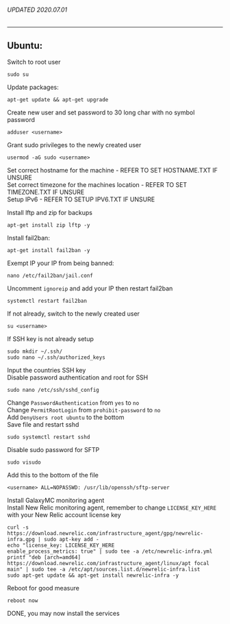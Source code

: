 ---
---
###### UPDATED 2020.07.01
___
## Ubuntu:
Switch to root user
```
sudo su
```
Update packages:
```
apt-get update && apt-get upgrade
```
Create new user and set password to 30 long char with no symbol password
```
adduser <username>
```
Grant sudo privileges to the newly created user
```
usermod -aG sudo <username>
```
Set correct hostname for the machine - REFER TO SET HOSTNAME.TXT IF UNSURE  
Set correct timezone for the machines location - REFER TO SET TIMEZONE.TXT IF UNSURE  
Setup IPv6 - REFER TO SETUP IPV6.TXT IF UNSURE

Install lftp and zip for backups
```
apt-get install zip lftp -y
```
Install fail2ban:
```
apt-get install fail2ban -y
```
Exempt IP your IP from being banned:
```
nano /etc/fail2ban/jail.conf
```
Uncomment `ignoreip` and add your IP then restart fail2ban
```
systemctl restart fail2ban
```
If not already, switch to the newly created user
```
su <username>
```
If SSH key is not already setup
```
sudo mkdir ~/.ssh/
sudo nano ~/.ssh/authorized_keys
```
Input the countries SSH key   
Disable password authentication and root for SSH
```
sudo nano /etc/ssh/sshd_config
```
Change `PasswordAuthentication` from `yes` to `no`  
Change `PermitRootLogin` from `prohibit-password` to `no`  
Add `DenyUsers root ubuntu` to the bottom  
Save file and restart sshd
```
sudo systemctl restart sshd
```
Disable sudo password for SFTP
```
sudo visudo
```
Add this to the bottom of the file
```
<username> ALL=NOPASSWD: /usr/lib/openssh/sftp-server
```

Install GalaxyMC monitoring agent  
Install New Relic monitoring agent, remember to change `LICENSE_KEY_HERE` with your New Relic account license key
```
curl -s https://download.newrelic.com/infrastructure_agent/gpg/newrelic-infra.gpg | sudo apt-key add -
echo "license_key: LICENSE_KEY_HERE
enable_process_metrics: true" | sudo tee -a /etc/newrelic-infra.yml
printf "deb [arch=amd64] https://download.newrelic.com/infrastructure_agent/linux/apt focal main" | sudo tee -a /etc/apt/sources.list.d/newrelic-infra.list
sudo apt-get update && apt-get install newrelic-infra -y
```
Reboot for good measure
```
reboot now
```
DONE, you may now install the services